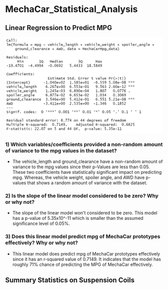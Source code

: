 # MechaCar_Statistical_Analysis

## Linear Regression to Predict MPG

![LinearRegression](https://github.com/Monsaiaung/MechaCar_Statistical_Analysis/blob/4a0b8a0038125c31eea422d8b3c85a75786ead06/Images/2.png)

### 1) Which variables/coefficients provided a non-random amount of variance to the mpg values in the dataset?

- The vehicle_length and ground_clearance have a non-random amount of variance to the mpg values since their p-Values are less than 0.05. These two coefficients have statistically significant impact on predicting mpg. Whereas, the vehicle weight, spoiler angle, and AWD have p-values that shows a random amount of variance with the dataset.

### 2) Is the slope of the linear model considered to be zero? Why or why not?

- The slope of the linear model won't considered to be zero. This model has a p-value of 5.35x10^-11 which is smaller than the assumed significance level of 0.05%.

### 3) Does this linear model predict mpg of MechaCar prototypes effectively? Why or why not?

- This linear model does predict mpg of MechaCar prototypes effectively since it has an r-squared value of 0.7149. It indicates that the model has roughly 71% chance of predicting the MPG of MechaCar effectively. 

## Summary Statistics on Suspension Coils
